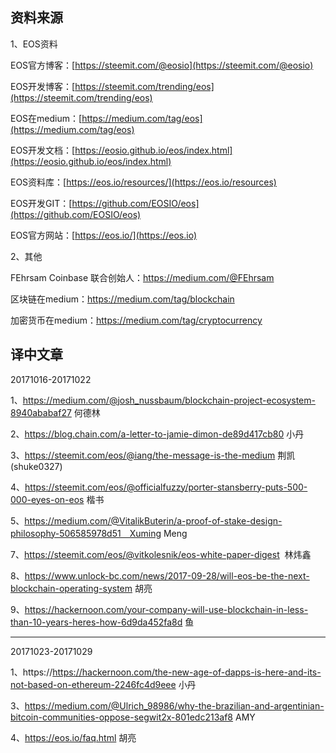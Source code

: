 资料来源
-------------------------------
1、EOS资料

EOS官方博客：[https://steemit.com/@eosio](https://steemit.com/@eosio)    

EOS开发博客：[https://steemit.com/trending/eos](https://steemit.com/trending/eos)

EOS在medium：[https://medium.com/tag/eos](https://medium.com/tag/eos)

EOS开发文档：[https://eosio.github.io/eos/index.html](https://eosio.github.io/eos/index.html)

EOS资料库：[https://eos.io/resources/](https://eos.io/resources)

EOS开发GIT：[https://github.com/EOSIO/eos](https://github.com/EOSIO/eos)

EOS官方网站：[https://eos.io/](https://eos.io)

2、其他

FEhrsam Coinbase 联合创始人：https://medium.com/@FEhrsam

区块链在medium：https://medium.com/tag/blockchain

加密货币在medium：https://medium.com/tag/cryptocurrency

译中文章
-------------------------------
20171016-20171022

1、https://medium.com/@josh_nussbaum/blockchain-project-ecosystem-8940ababaf27 何德林

2、https://blog.chain.com/a-letter-to-jamie-dimon-de89d417cb80 小丹

3、https://steemit.com/eos/@iang/the-message-is-the-medium 荆凯(shuke0327)

4、https://steemit.com/eos/@officialfuzzy/porter-stansberry-puts-500-000-eyes-on-eos 楷书

5、https://medium.com/@VitalikButerin/a-proof-of-stake-design-philosophy-506585978d51　Xuming Meng

7、https://steemit.com/eos/@vitkolesnik/eos-white-paper-digest  林炜鑫

8、https://www.unlock-bc.com/news/2017-09-28/will-eos-be-the-next-blockchain-operating-system 胡亮

9、https://hackernoon.com/your-company-will-use-blockchain-in-less-than-10-years-heres-how-6d9da452fa8d 鱼

-------------------------------
20171023-20171029

1、https://https://hackernoon.com/the-new-age-of-dapps-is-here-and-its-not-based-on-ethereum-2246fc4d9eee 小丹

3、https://medium.com/@Ulrich_98986/why-the-brazilian-and-argentinian-bitcoin-communities-oppose-segwit2x-801edc213af8 AMY

4、https://eos.io/faq.html 胡亮
